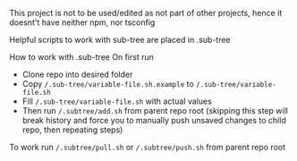 This project is not to be used/edited as not part of other projects, hence it doesnt't have neither npm, nor tsconfig

Helpful scripts to work with sub-tree are placed in .sub-tree

How to work with .sub-tree
On first run
- Clone repo into desired folder
- Copy `/.sub-tree/variable-file.sh.example` to `/.sub-tree/variable-file.sh`
- Fill `/.sub-tree/variable-file.sh` with actual values
- Then run `/.subtree/add.sh` from parent repo root (skipping this step will break history and force you to manually push unsaved changes to child repo, then repeating steps)

To work run `/.subtree/pull.sh` or `/.subtree/push.sh` from parent repo root
